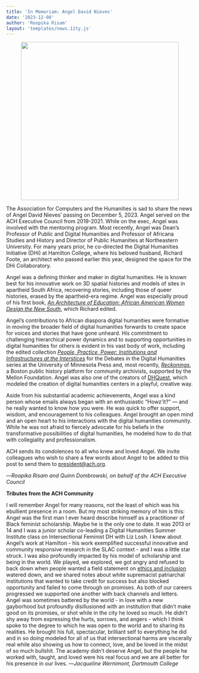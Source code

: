 ```yaml
---
title: 'In Memoriam: Angel David Nieves'
date: '2023-12-08'
author: 'Roopika Risam'
layout: 'templates/news.11ty.js'
---
```

<figure class="wp-block-image alignleft size-full is-resized"><a href="https://ach.org/wp-content/uploads/2023/12/12990860_10153490374710978_1455001929258108947_n.jpg"><img src="https://ach.org/wp-content/uploads/2023/12/12990860_10153490374710978_1455001929258108947_n.jpg" alt="" class="wp-image-2531" style="width:424px;height:auto" /></a></figure>

<p>The Association for Computers and the Humanities is sad to share the news of Angel David Nieves’ passing on December 5, 2023. Angel served on the ACH Executive Council from 2019-2021. While on the exec, Angel was involved with the mentoring program. Most recently, Angel was Dean’s Professor of Public and Digital Humanities and Professor of Africana Studies and History and Director of Public Humanities at Northeastern University. For many years prior, he co-directed the Digital Humanities Initiative (DHi) at Hamilton College, where his beloved husband, Richard Foote, an architect who passed earlier this year, designed the space for the DHi Collaboratory.</p>

<p>Angel was a defining thinker and maker in digital humanities. He is known best for his innovative work on 3D spatial histories and models of sites in apartheid South Africa, recovering stories, including those of queer histories, erased by the apartheid-era regime. Angel was especially proud of his first book, <a href="https://boydellandbrewer.com/9781580469760/an-architecture-of-education/"><em>An Architecture of Education: African American Women Design the New South</em></a>, which Richard edited.&nbsp;</p>

<p>Angel’s contributions to African diaspora digital humanities were formative in moving the broader field of digital humanities forwards to create space for voices and stories that have gone unheard. His commitment to challenging hierarchical power dynamics and to supporting opportunities in digital humanities for others is evident in his vast body of work, including the edited collection <a href="https://dhdebates.gc.cuny.edu/projects/people-practice-power"><em>People, Practice, Power: Institutions and Infrastructures at the Interstices</em></a> for the Debates in the Digital Humanities series at the University of Minnesota Press and, most recently, <a href="https://reckoningsproject.org/"><em>Reckonings</em></a>, a Boston public history platform for community archivists, supported by the Mellon Foundation. Angel was also one of the creators of <a href="https://dhquest.dhinitiative.org/about.php">DHQuest</a>, which modeled the creation of digital humanities centers in a playful, creative way.</p>

<p>Aside from his substantial academic achievements, Angel was a kind person whose emails always began with an enthusiastic “Howz’it?” — and he really wanted to know how you were. He was quick to offer support, wisdom, and encouragement to his colleagues. Angel brought an open mind and an open heart to his interactions with the digital humanities community. While he was not afraid to fiercely advocate for his beliefs in the transformative possibilities of digital humanities, he modeled how to do that with collegiality and professionalism.&nbsp;</p>

<p>ACH sends its condolences to all who knew and loved Angel. We invite colleagues who wish to share a few words about Angel to be added to this post to send them to <a href="mailto:president@ach.org">president@ach.org</a>.&nbsp;</p>

<p>—<em>Roopika Risam and Quinn Dombrowski, on behalf of the ACH Executive Council </em></p>

<p><strong>Tributes from the ACH Community&nbsp;</strong></p>

<p>I will remember Angel for many reasons, not the least of which was his ebullient presence in a room. But my most striking memory of him is this: Angel was the first man I ever heard describe himself as a practitioner of Black feminist scholarship. Maybe he is the only one to date. It was 2013 or 14 and I was a junior scholar co-leading a Digital Humanities Summer Institute class on Intersectional Feminist DH with Liz Losh. I knew about Angel’s work at Hamilton - his work exemplified successful innovative and community responsive research in the SLAC context - and I was a little star struck. I was also profoundly impacted by his model of scholarship and being in the world. We played, we explored, we got angry and refused to back down when people wanted a field statement on <a href="https://dhsi.org/statement-of-ethics-inclusion/">ethics and inclusion</a> watered down, and we shared notes about white supremacist patriarchal institutions that wanted to take credit for success but also blocked opportunity and failed to come through on promises. As both of our careers progressed we supported one another with back channels and letters. Angel was sometimes battered by the world - in love with a new gayborhood but profoundly disillusioned with an institution that didn’t make good on its promises, or shot while in the city he loved so much. He didn’t shy away from expressing the hurts, sorrows, and angers - which I think spoke to the degree to which he was open to the world and to sharing its realities. He brought his full, spectacular, brilliant self to everything he did and in so doing modeled for all of us that intersectional harms are viscerally real while also showing us how to connect, love, and be loved in the midst of so much bullshit. The academy didn’t deserve Angel, but the people he worked with, taught, and loved were his real focus and we are all better for his presence in our lives. —<em>Jacqueline Wernimont, Dartmouth College </em></p>